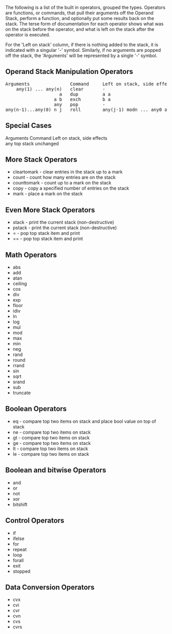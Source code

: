 The following is a list of the built in operators, grouped the types.
Operators are functions, or commands, that pull their arguments off the 
Operand Stack, perform a function, and optionally put some results back
on the stack.  The terse form of documentation for each operator shows 
what was on the stack before the operator, and what is left on the stack
after the operator is executed.

For the 'Left on stack' column, if there is nothing added to the stack,
it is indicated with a singular '-' symbol.  Similarly, if no arguments
are popped off the stack, the 'Arguments' will be represented by a single
'-' symbol.

Operand Stack Manipulation Operators
---------------
<pre>
Arguments               Command     Left on stack, side effects
    any(1) ... any(n)   clear       -
                    a   dup         a a
                  a b   exch        b a
                  any   pop         - 
any(n-1)...any(0) n j   roll        any(j-1) modn ... any0 any(n-1)... anyj mod n
</pre>

Special Cases
-------------
Arguments               Command     Left on stack, side effects<br/>
                  any   top         stack unchanged<br/>

More Stack Operators
--------------------

* cleartomark   - clear entries in the stack up to a mark
* count         - count how many entries are on the stack
* counttomark   - count up to a mark on the stack
* copy          - copy a specified number of entries on the stack
* mark          - place a mark on the stack

Even More Stack Operators
--------------
* stack         - print the current stack (non-destructive)
* pstack        - print the current stack (non-destructive)
* =             - pop top stack item and print
* ==            - pop top stack item and print

Math Operators
--------------
* abs
* add
* atan
* ceiling
* cos
* div
* exp
* floor
* idiv
* ln
* log
* mul
* mod
* max
* min
* neg
* rand
* round
* rrand
* sin
* sqrt
* srand
* sub
* truncate

Boolean Operators
-----------------
* eq            - compare top two items on stack and place bool value on top of stack
* ne            - compare top two items on stack
* gt            - compare top two items on stack
* ge            - compare top two items on stack
* lt            - compare top two items on stack
* le            - compare top two items on stack

Boolean and bitwise Operators
-----------------------------
* and
* or
* not
* xor
* bitshift

Control Operators
-----------------
* if
* ifelse
* for
* repeat
* loop
* forall
* exit
* stopped

Data Conversion Operators
-------------------------
* cvx
* cvi
* cvr
* cvn
* cvs
* cvrs
